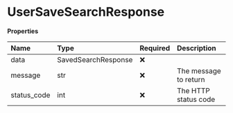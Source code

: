 # UserSaveSearchResponse

**Properties**

| Name        | Type                | Required | Description           |
| :---------- | :------------------ | :------- | :-------------------- |
| data        | SavedSearchResponse | ❌       |                       |
| message     | str                 | ❌       | The message to return |
| status_code | int                 | ❌       | The HTTP status code  |

<!-- This file was generated by liblab | https://liblab.com/ -->
